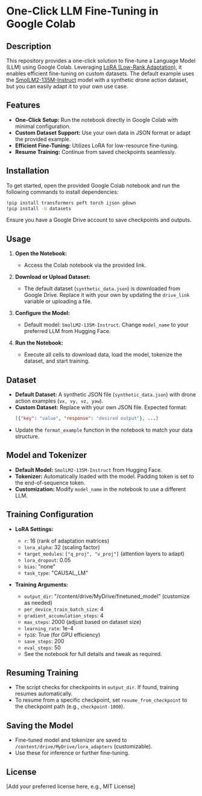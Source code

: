 # One-Click LLM Fine-Tuning in Google Colab

## Description

This repository provides a one-click solution to fine-tune a Language Model (LLM) using Google Colab. Leveraging [LoRA (Low-Rank Adaptation)](https://arxiv.org/abs/2106.09685), it enables efficient fine-tuning on custom datasets. The default example uses the [SmolLM2-135M-Instruct](https://huggingface.co/HuggingFaceTB/SmolLM2-135M-Instruct) model with a synthetic drone action dataset, but you can easily adapt it to your own use case.

## Features

- **One-Click Setup:** Run the notebook directly in Google Colab with minimal configuration.
- **Custom Dataset Support:** Use your own data in JSON format or adapt the provided example.
- **Efficient Fine-Tuning:** Utilizes LoRA for low-resource fine-tuning.
- **Resume Training:** Continue from saved checkpoints seamlessly.

## Installation

To get started, open the provided Google Colab notebook and run the following commands to install dependencies:

```bash
!pip install transformers peft torch ijson gdown
!pip install -U datasets
```

Ensure you have a Google Drive account to save checkpoints and outputs.

## Usage

1. **Open the Notebook:**
   - Access the Colab notebook via the provided link.

2. **Download or Upload Dataset:**
   - The default dataset (`synthetic_data.json`) is downloaded from Google Drive. Replace it with your own by updating the `drive_link` variable or uploading a file.

3. **Configure the Model:**
   - Default model: `SmolLM2-135M-Instruct`. Change `model_name` to your preferred LLM from Hugging Face.

4. **Run the Notebook:**
   - Execute all cells to download data, load the model, tokenize the dataset, and start training.

## Dataset

- **Default Dataset:** A synthetic JSON file (`synthetic_data.json`) with drone action examples (`vx, vy, vz, yaw`).
- **Custom Dataset:** Replace with your own JSON file. Expected format:
  ```json
  [{"key": "value", "response": "desired output"}, ...]
  ```
- Update the `format_example` function in the notebook to match your data structure.

## Model and Tokenizer

- **Default Model:** `SmolLM2-135M-Instruct` from Hugging Face.
- **Tokenizer:** Automatically loaded with the model. Padding token is set to the end-of-sequence token.
- **Customization:** Modify `model_name` in the notebook to use a different LLM.

## Training Configuration

- **LoRA Settings:**
  - `r`: 16 (rank of adaptation matrices)
  - `lora_alpha`: 32 (scaling factor)
  - `target_modules`: `["q_proj", "v_proj"]` (attention layers to adapt)
  - `lora_dropout`: 0.05
  - `bias`: "none"
  - `task_type`: "CAUSAL_LM"

- **Training Arguments:**
  - `output_dir`: "/content/drive/MyDrive/finetuned_model" (customize as needed)
  - `per_device_train_batch_size`: 4
  - `gradient_accumulation_steps`: 4
  - `max_steps`: 2000 (adjust based on dataset size)
  - `learning_rate`: 1e-4
  - `fp16`: True (for GPU efficiency)
  - `save_steps`: 200
  - `eval_steps`: 50
  - See the notebook for full details and tweak as required.

## Resuming Training

- The script checks for checkpoints in `output_dir`. If found, training resumes automatically.
- To resume from a specific checkpoint, set `resume_from_checkpoint` to the checkpoint path (e.g., `checkpoint-1000`).

## Saving the Model

- Fine-tuned model and tokenizer are saved to `/content/drive/MyDrive/lora_adapters` (customizable).
- Use these for inference or further fine-tuning.

## License

[Add your preferred license here, e.g., MIT License]